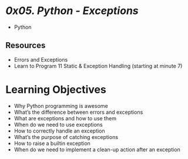 # _0x05. Python - Exceptions_
* Python
## Resources
*    Errors and Exceptions
*    Learn to Program 11 Static & Exception Handling (starting at minute 7)
# Learning Objectives
*    Why Python programming is awesome
*    What’s the difference between errors and exceptions
*    What are exceptions and how to use them
*    When do we need to use exceptions
*    How to correctly handle an exception
*    What’s the purpose of catching exceptions
*    How to raise a builtin exception
*    When do we need to implement a clean-up action after an exception


